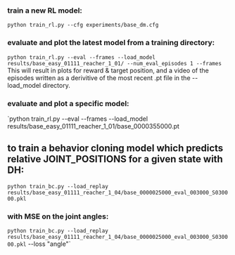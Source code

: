 


### train a new RL model:

`python train_rl.py --cfg experiments/base_dm.cfg`

### evaluate and plot the latest model from a training directory:  

`python train_rl.py --eval --frames --load_model results/base_easy_01111_reacher_1_01/ --num_eval_episodes 1 --frames`
This will result in plots for reward & target position, and a video of the episodes written as a derivitive of the most recent .pt file in the --load_model directory. 

### evaluate and plot a specific model:

`python train_rl.py --eval --frames --load_model results/base_easy_01111_reacher_1_01/base_0000355000.pt 

## to train a behavior cloning model which predicts relative JOINT_POSITIONS for a given state with DH:

`python train_bc.py --load_replay results/base_easy_01111_reacher_1_04/base_0000025000_eval_003000_S030000.pkl`

### with MSE on the joint angles:

`python train_bc.py --load_replay results/base_easy_01111_reacher_1_04/base_0000025000_eval_003000_S030000.pkl` --loss "angle"`

